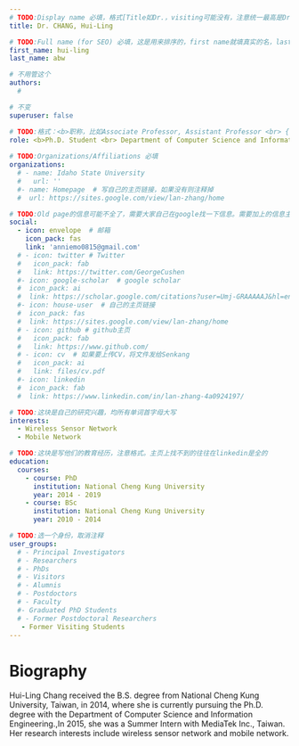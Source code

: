 ```yaml
---
# TODO:Display name 必填，格式[Title如Dr.，visiting可能没有，注意统一最高是Dr. 而不是Prof.] [全大写的Last name][, ][首字母大写的Last name]
title: Dr. CHANG, Hui-Ling

# TODO:Full name (for SEO) 必填，这是用来排序的，first name就填真实的名，last_name一定按照excel填写
first_name: hui-ling  
last_name: abw

# 不用管这个
authors:
  # 

# 不变
superuser: false

# TODO:格式：<b>职称，比如Associate Professor, Assistant Professor <br> {工作单位}, {工作国家:China、USA等}</b>
role: <b>Ph.D. Student <br> Department of Computer Science and Information Engineering, <br>National Cheng Kung University, Taiwan</b>
 
# TODO:Organizations/Affiliations 必填
organizations:
  # - name: Idaho State University 
  #   url: ''
  #- name: Homepage  # 写自己的主页链接，如果没有则注释掉
  #  url: https://sites.google.com/view/lan-zhang/home

# TODO:Old page的信息可能不全了，需要大家自己在google找一下信息。需要加上的信息主要包含email、google scholar、个人主页、linkedin
social:
  - icon: envelope  # 邮箱
    icon_pack: fas
    link: 'anniemo0815@gmail.com'
  # - icon: twitter # Twitter
  #   icon_pack: fab  
  #   link: https://twitter.com/GeorgeCushen
  #- icon: google-scholar  # google scholar
  #  icon_pack: ai
  #  link: https://scholar.google.com/citations?user=Umj-GRAAAAAJ&hl=en
  #- icon: house-user  # 自己的主页链接
  #  icon_pack: fas
  #  link: https://sites.google.com/view/lan-zhang/home
  # - icon: github # github主页
  #   icon_pack: fab   
  #   link: https://www.github.com/
  # - icon: cv  # 如果要上传CV，将文件发给Senkang
  #   icon_pack: ai
  #   link: files/cv.pdf
  #- icon: linkedin 
  #  icon_pack: fab
  #  link: https://www.linkedin.com/in/lan-zhang-4a0924197/

# TODO:这块是自己的研究兴趣，均所有单词首字母大写
interests:
  - Wireless Sensor Network
  - Mobile Network

# TODO:这块是写他们的教育经历，注意格式。主页上找不到的往往在linkedin是全的
education:
  courses:
    - course: PhD
      institution: National Cheng Kung University
      year: 2014 - 2019
    - course: BSc
      institution: National Cheng Kung University
      year: 2010 - 2014

# TODO:选一个身份，取消注释
user_groups:
  # - Principal Investigators
  # - Researchers
  # - PhDs
  # - Visitors
  # - Alumnis
  # - Postdoctors
  # - Faculty
  #- Graduated PhD Students
  # - Former Postdoctoral Researchers
   - Former Visiting Students
---
```

<!-- TODO:写自己的Biography -->
# Biography
<!-- 这部分不要写他们的PhD招生信息，直接复制他们主页的个人简介。实在没有，在excel备注一下{个人资料缺失}再提交给我 -->
<!-- <p style="text-align:justify">  -->
Hui-Ling Chang received the B.S. degree from National Cheng Kung University, Taiwan, in 2014, where she is currently pursuing the Ph.D. degree with the Department of Computer Science and Information Engineering.,In 2015, she was a Summer Intern with MediaTek Inc., Taiwan. Her research interests include wireless sensor network and mobile network.
